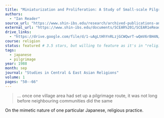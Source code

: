 ```yaml
---
title: "Miniaturization and Proliferation: A Study of Small-scale Pilgrimages in Japan"
authors:
  - "Ian Reader"
source_url: "https://www.shin-ibs.edu/research/archived-publications-and-research-projects/scear/v1/"
external_url: "https://www.shin-ibs.edu/documents/SCEAR%201/SCEAR1eReader.pdf"
drive_links:
  - "https://drive.google.com/file/d/1-uAgLtHhYnRLzjGCWQwrT-wQmV6rBH4N/view?usp=drivesdk"
course: religion
status: featured # 3.5 stars, but willing to feature as it's in "religion"
tags:
  - japanese
  - pilgrimage
year: 1988
month: sep
journal: "Studies in Central & East Asian Religions"
volume: 1
pages: "50--66"
---
```


> … once one village area had set up a pilgrimage route, it was not long before neighbouring communities did the same

On the mimetic nature of one particular Japanese, religious practice.
